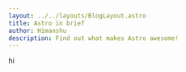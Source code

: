 ```yaml
---
layout: ../../layouts/BlogLayout.astro
title: Astro in brief
author: Himanshu
description: Find out what makes Astro awesome!
---
```


hi
